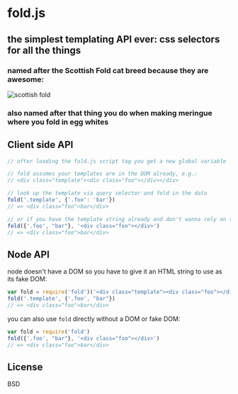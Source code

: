 # fold.js

## the simplest templating API ever: css selectors for all the things

### named after the Scottish Fold cat breed because they are awesome:

![scottish fold](http://upload.wikimedia.org/wikipedia/commons/5/5d/Adult_Scottish_Fold.jpg)

### also named after that thing you do when making meringue where you fold in egg whites

## Client side API

```javascript
// after loading the fold.js script tag you get a new global variable 'fold'

// fold assumes your templates are in the DOM already, e.g.:
// <div class="template"><div class="foo"></div></div>

// look up the template via query selector and fold in the data
fold('.template', {'.foo': 'bar'})
// => <div class="foo">bar</div>

// or if you have the template string already and don't wanna rely on the DOM
fold({'.foo', "bar"}, '<div class="foo"></div>')
// => <div class="foo">bar</div>
```

## Node API

node doesn't have a DOM so you have to give it an HTML string to use as its fake DOM:

```javascript
var fold = require('fold')('<div class="template"><div class="foo"></div></div>')
fold('.template', {'.foo', "bar"})
// => <div class="foo">bar</div>
```

you can also use `fold` directly without a DOM or fake DOM:

```javascript
var fold = require('fold')
fold({'.foo', "bar"}, '<div class="foo"></div>')
// => <div class="foo">bar</div>
```

## License

BSD
